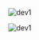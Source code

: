![dev1](https://github.com/w-karim/Django-web-dev-projects/assets/121901070/be449896-14b2-44f8-a691-17aad0e3fe57)

![dev1](https://github.com/w-karim/Django-web-dev-projects/assets/121901070/c49e9b81-eda8-4822-be4f-29ff6d62538d)

